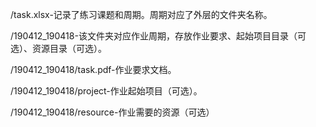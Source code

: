 /task.xlsx-记录了练习课题和周期。周期对应了外层的文件夹名称。

/190412_190418-该文件夹对应作业周期，存放作业要求、起始项目目录（可选）、资源目录（可选）。

/190412_190418/task.pdf-作业要求文档。

/190412_190418/project-作业起始项目（可选）。

/190412_190418/resource-作业需要的资源（可选）
